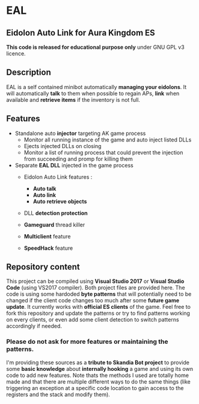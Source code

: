 # EAL
## Eidolon Auto Link for Aura Kingdom ES

**This code is released for educational purpose only** under GNU GPL v3 licence.

## Description
EAL is a self contained minibot automatically **managing your eidolons**. It will automatically **talk** to them when possible to regain APs, **link** when available and **retrieve items** if the inventory is not full.

## Features
- Standalone auto **injector** targeting AK game process
  - Monitor all running instance of the game and auto inject listed DLLs
  - Ejects injected DLLs on closing
  - Monitor a list of running process that could prevent the injection from succeeding and promp for killing them
- Separate **EAL DLL** injected in the game process
  - Eidolon Auto Link features :
    - **Auto talk**
    - **Auto link**
    - **Auto retrieve objects**
  - DLL **detection protection**
  - **Gameguard** thread killer
  - **Multiclient** feature
  
  - **SpeedHack** feature
  
## Repository content
This project can be compiled using **Visual Studio 2017** or **Visual Studio Code** (using VS2017 compiler). Both project files are provided here.
The code is using some hardoded **byte patterns** that will potentially need to be changed if the client code changes too much after some **future game update**. It currently works with **official ES clients** of the game. Feel free to fork this repository and update the patterns or try to find patterns working on every clients, or even add some client detection to switch patterns accordingly if needed.


### Please do not ask for more features or maintaining the patterns.
I'm providing these sources as a **tribute to Skandia Bot project** to provide some **basic knowledge** about **internally hooking** a game and using its own code to add new features.
Note thats the methods I used are totally home made and that there are multiple different ways to do the same things (like triggering an exception at a specific code location to gain access to the registers and the stack and modify them).
